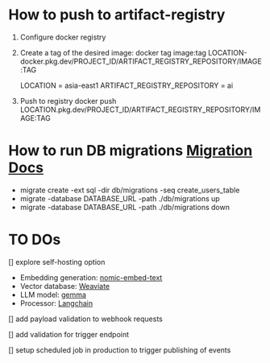 # How to push to artifact-registry

1. Configure docker registry

2. Create a tag of the desired image:
   docker tag image:tag LOCATION-docker.pkg.dev/PROJECT_ID/ARTIFACT_REGISTRY_REPOSITORY/IMAGE:TAG

   LOCATION = asia-east1
   ARTIFACT_REGISTRY_REPOSITORY = ai

3. Push to registry
   docker push LOCATION.pkg.dev/PROJECT_ID/ARTIFACT_REGISTRY_REPOSITORY/IMAGE:TAG

# How to run DB migrations [Migration Docs](https://github.com/golang-migrate/migrate/blob/master/GETTING_STARTED.md)

- migrate create -ext sql -dir db/migrations -seq create_users_table
- migrate -database DATABASE_URL -path ./db/migrations up
- migrate -database DATABASE_URL -path ./db/migrations down

# TO DOs

[] explore self-hosting option

- Embedding generation: [nomic-embed-text](https://ollama.com/library/nomic-embed-text)
- Vector database: [Weaviate](https://weaviate.io/developers/weaviate)
- LLM model: [gemma](https://ollama.com/library/gemma)
- Processor: [Langchain](https://js.langchain.com/docs/get_started/quickstart)

[] add payload validation to webhook requests

[] add validation for trigger endpoint

[] setup scheduled job in production to trigger publishing of events
